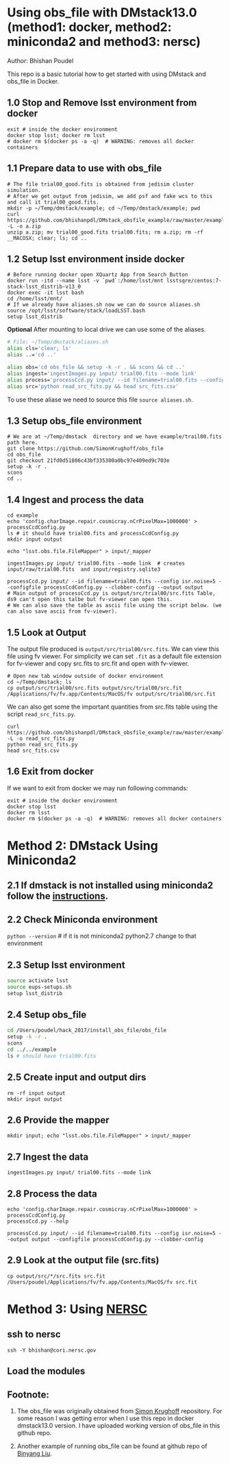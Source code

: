 # Using obs_file with DMstack13.0 (method1: docker, method2: miniconda2 and method3: nersc)
Author: Bhishan Poudel  

This repo is a basic tutorial how to get started with using DMstack and obs_file
in Docker.

## 1.0 Stop and Remove lsst environment from docker
```
exit # inside the docker environment
docker stop lsst; docker rm lsst  
# docker rm $(docker ps -a -q)  # WARNING: removes all docker containers
```

## 1.1 Prepare data to use with obs_file
```
# The file trial00_good.fits is obtained from jedisim cluster simulation.
# After we get output from jedisim, we add psf and fake wcs to this and call it trial00_good.fits.
mkdir -p ~/Temp/dmstack/example; cd ~/Temp/dmstack/example; pwd
curl https://github.com/bhishanpdl/DMstack_obsfile_example/raw/master/example/trial00_good_fits.zip -L -o a.zip
unzip a.zip; mv trial00_good.fits trial00.fits; rm a.zip; rm -rf __MACOSX; clear; ls; cd ..
```

## 1.2 Setup lsst environment inside docker
```
# Before running docker open XQuartz App from Search Button
docker run -itd --name lsst -v `pwd`:/home/lsst/mnt lsstsqre/centos:7-stack-lsst_distrib-v13_0
docker exec -it lsst bash
cd /home/lsst/mnt/
# If we already have aliases.sh now we can do source aliases.sh
source /opt/lsst/software/stack/loadLSST.bash
setup lsst_distrib
```

**Optional**
After mounting to local drive we can use some of the aliases.
```bash
# File: ~/Temp/dmstack/aliases.sh
alias cls='clear; ls'
alias ..='cd ..'

alias obs='cd obs_file && setup -k -r . && scons && cd ..'
alias ingest='ingestImages.py input/ trial00.fits --mode link'
alias process='processCcd.py input/ --id filename=trial00.fits --config isr.noise=5 --configfile processCcdConfig.py --clobber-config --output output'
alias src='python read_src_fits.py && head src_fits.csv'
```

To use these aliase we need to source this file ```source aliases.sh```.

## 1.3 Setup obs_file environment
```
# We are at ~/Temp/dmstack  directory and we have example/trail00.fits path here.
git clone https://github.com/SimonKrughoff/obs_file
cd obs_file
git checkout 21fd0d51806c43bf335300a0bc97e409ed9c703e
setup -k -r .
scons
cd ..
```

## 1.4 Ingest and process the data
```
cd example
echo 'config.charImage.repair.cosmicray.nCrPixelMax=1000000' > processCcdConfig.py
ls # it should have trial00.fits and processCcdConfig.py
mkdir input output

echo "lsst.obs.file.FileMapper" > input/_mapper

ingestImages.py input/ trial00.fits --mode link  # creates input/raw/trial00.fits  and input/registry.sqlite3

processCcd.py input/ --id filename=trial00.fits --config isr.noise=5 --configfile processCcdConfig.py --clobber-config --output output
# Main output of processCcd.py is output/src/trial00/src.fits Table, ds9 can't open this talbe but fv-viewer can open this.
# We can also save the table as ascii file using the script below. (we can also save ascii from fv-viewer).
```

## 1.5 Look at Output
The output file produced is `output/src/trial00/src.fits`.
We can view this file using fv viewer. For simplicity we can set `.fit` as a 
default file extension for fv-viewer and copy src.fits to src.fit and open with
fv-viewer.
```
# Open new tab window outside of docker environment
cd ~/Temp/dmstack; ls
cp output/src/trial00/src.fits output/src/trial00/src.fit
/Applications/fv/fv.app/Contents/MacOS/fv output/src/trial00/src.fit
 ```
 
 We can also get some the important quantities from src.fits table using the 
 script `read_src_fits.py`.
 
 ```
 curl https://github.com/bhishanpdl/DMstack_obsfile_example/raw/master/example/read_src_fits.py -L -o read_src_fits.py
 python read_src_fits.py
 head src_fits.csv
 ```
## 1.6 Exit from docker
If we want to exit from docker we may run following commands:
```
exit # inside the docker environment
docker stop lsst  
docker rm lsst  
docker rm $(docker ps -a -q)  # WARNING: removes all docker containers
```

# Method 2: DMstack Using Miniconda2
## 2.1 If dmstack is not installed using miniconda2 follow the [instructions](https://pipelines.lsst.io/v/13-0/install/conda.html).

## 2.2 Check Miniconda environment
`python --version` # if it is not miniconda2 python2.7 change to that environment

## 2.3 Setup lsst environment
```bash
source activate lsst
source eups-setups.sh
setup lsst_distrib
```

## 2.4 Setup obs_file
```bash
cd /Users/poudel/hack_2017/install_obs_file/obs_file
setup -k -r .
scons
cd ../../example
ls # should have trial00.fits
```

## 2.5 Create input and output dirs
```
rm -rf input output
mkdir input output
```

## 2.6 Provide the mapper
```
mkdir input; echo "lsst.obs.file.FileMapper" > input/_mapper
```

## 2.7 Ingest the data
```
ingestImages.py input/ trial00.fits --mode link
```

## 2.8 Process the data
```
echo 'config.charImage.repair.cosmicray.nCrPixelMax=1000000' > processCcdConfig.py
processCcd.py --help

processCcd.py input/ --id filename=trial00.fits --config isr.noise=5 --output output --configfile processCcdConfig.py --clobber-config
```

## 2.9 Look at the output file (src.fits)
```
cp output/src/*/src.fits src.fit
/Users/poudel/Applications/fv/fv.app/Contents/MacOS/fv src.fit
```

# Method 3: Using [NERSC](https://my.nersc.gov/)
## ssh to nersc
```
ssh -Y bhishan@cori.nersc.gov
```

## Load the modules

## Footnote:
1. The obs_file was originally obtained from [Simon Krughoff](https://github.com/SimonKrughoff/obs_file/tree/tickets/DM-6924)
repository. For some reason I was getting error when I use
this repo in docker dmstack13.0 version. 
I have uploaded working version of obs_file in this github repo.

2. Another example of running obs_file can be found at github repo of [Binyang Liu](https://github.com/rbliu/Memo-Linux/blob/master/how_to_run_obs_file.md).
